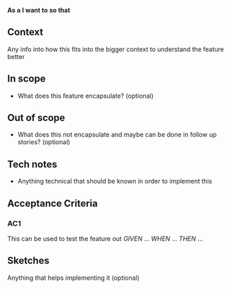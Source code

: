 **As a** <persona>
**I want to** <feature>
**so that** <business value this feature brings>

## Context
Any info into how this fits into the bigger context to understand the feature better
 
## In scope
* What does this feature encapsulate? (optional)

## Out of scope
* What does this not encapsulate and maybe can be done in follow up stories? (optional)

## Tech notes
* Anything technical that should be known in order to implement this

## Acceptance Criteria
### AC1
This can be used to test the feature out
_GIVEN_ ...
_WHEN_ ...
_THEN_ ...

## Sketches
Anything that helps implementing it (optional)
